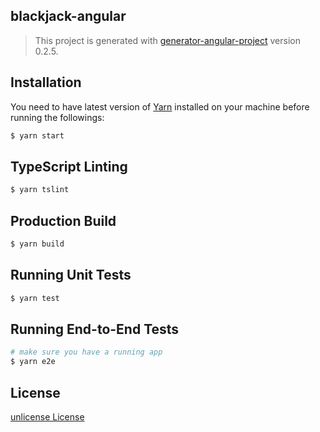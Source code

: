 ## blackjack-angular
> This project is generated with [generator-angular-project](https://github.com/shibbir/generator-angular-project) version 0.2.5.

## Installation

You need to have latest version of [Yarn](https://yarnpkg.com/en/) installed on your machine before running the followings:

```bash
$ yarn start
```

## TypeScript Linting
```bash
$ yarn tslint
```

## Production Build
```bash
$ yarn build
```

## Running Unit Tests
```bash
$ yarn test
```

## Running End-to-End Tests
```bash
# make sure you have a running app
$ yarn e2e
```

## License
<a href="https://opensource.org/licenses/unlicense">unlicense License</a>
